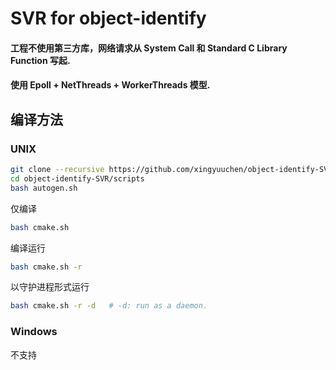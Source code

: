 # SVR for object-identify
#### 工程不使用第三方库，网络请求从 System Call 和 Standard C Library Function 写起.
#### 使用 Epoll + NetThreads + WorkerThreads 模型.

## 编译方法
### UNIX
```bash
git clone --recursive https://github.com/xingyuuchen/object-identify-SVR.git
cd object-identify-SVR/scripts
bash autogen.sh
```
仅编译
```bash
bash cmake.sh
```
编译运行
```bash
bash cmake.sh -r
```
以守护进程形式运行
```bash
bash cmake.sh -r -d   # -d: run as a daemon.
```

### Windows
不支持
